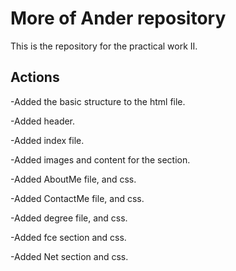 # More of Ander repository

This is the repository for the practical work II.

## Actions

-Added the basic structure to the html file.

-Added header.

-Added  index file.

-Added images and content for the section.

-Added AboutMe file, and css.

-Added ContactMe file, and css.

-Added degree file, and css.

-Added fce section and css.

-Added Net section and css.